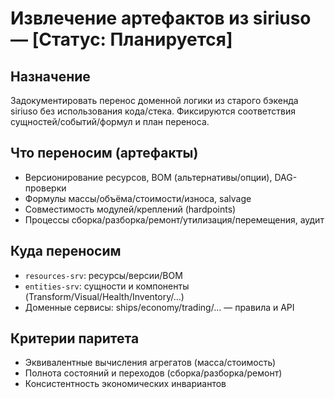 # Извлечение артефактов из siriuso — [Статус: Планируется]

## Назначение

Задокументировать перенос доменной логики из старого бэкенда siriuso без использования кода/стека. Фиксируются соответствия сущностей/событий/формул и план переноса.

## Что переносим (артефакты)

-   Версионирование ресурсов, BOM (альтернативы/опции), DAG-проверки
-   Формулы массы/объёма/стоимости/износа, salvage
-   Совместимость модулей/креплений (hardpoints)
-   Процессы сборка/разборка/ремонт/утилизация/перемещения, аудит

## Куда переносим

-   `resources-srv`: ресурсы/версии/BOM
-   `entities-srv`: сущности и компоненты (Transform/Visual/Health/Inventory/...)
-   Доменные сервисы: ships/economy/trading/... — правила и API

## Критерии паритета

-   Эквивалентные вычисления агрегатов (масса/стоимость)
-   Полнота состояний и переходов (сборка/разборка/ремонт)
-   Консистентность экономических инвариантов
